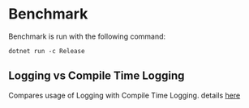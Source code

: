# Benchmark 

Benchmark is run with the following command:
```
dotnet run -c Release
```
## Logging vs Compile Time Logging

Compares usage of Logging with Compile Time Logging. details [here](./Logging/readme.md)